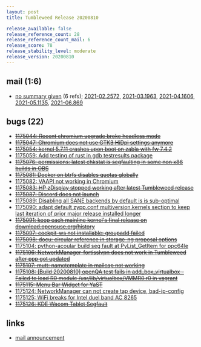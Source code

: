 ```yaml
---
layout: post
title: Tumbleweed Release 20200810

release_available: false
release_reference_count: 28
release_reference_count_mail: 6
release_score: 78
release_stability_level: moderate
release_version: 20200810
---
```


## mail (1:6)

- [no summary given](https://lists.opensuse.org/archives/list/factory@lists.opensuse.org/thread/AX3LNV6VCOQDHXEP6XILSB6GNYJW3GH7) (6 refs); [2021-02.2572](https://lists.opensuse.org/archives/list/factory@lists.opensuse.org/thread/AX3LNV6VCOQDHXEP6XILSB6GNYJW3GH7), [2021-03.1963](https://lists.opensuse.org/archives/list/factory@lists.opensuse.org/thread/AX3LNV6VCOQDHXEP6XILSB6GNYJW3GH7), [2021-04.1606](https://lists.opensuse.org/archives/list/factory@lists.opensuse.org/thread/AX3LNV6VCOQDHXEP6XILSB6GNYJW3GH7), [2021-05.1135](https://lists.opensuse.org/archives/list/factory@lists.opensuse.org/thread/AX3LNV6VCOQDHXEP6XILSB6GNYJW3GH7), [2021-06.869](https://lists.opensuse.org/archives/list/factory@lists.opensuse.org/thread/AX3LNV6VCOQDHXEP6XILSB6GNYJW3GH7)

## bugs (22)

<!--more-->

- ~~[1175044: Recent chromium upgrade broke headless mode](https://bugzilla.opensuse.org/show_bug.cgi?id=1175044)~~
- ~~[1175047: Chromium does not use GTK3 HiDpi settings anymore](https://bugzilla.opensuse.org/show_bug.cgi?id=1175047)~~
- ~~[1175054: kernel 5.7.11 crashes upon boot on zabla with fw 7.4.2](https://bugzilla.opensuse.org/show_bug.cgi?id=1175054)~~
- [1175059: Add testing of rust in gdb testresults package](https://bugzilla.opensuse.org/show_bug.cgi?id=1175059)
- ~~[1175076: permissions: latest chkstat is segfaulting in some non x86 builds in OBS](https://bugzilla.opensuse.org/show_bug.cgi?id=1175076)~~
- ~~[1175081: Docker on btrfs disables quotas globally](https://bugzilla.opensuse.org/show_bug.cgi?id=1175081)~~
- [1175082: VAAPI not working in Chromium](https://bugzilla.opensuse.org/show_bug.cgi?id=1175082)
- ~~[1175083: HP zDisplay stopped working after latest Tumbleweed release](https://bugzilla.opensuse.org/show_bug.cgi?id=1175083)~~
- ~~[1175087: Discord does not launch](https://bugzilla.opensuse.org/show_bug.cgi?id=1175087)~~
- [1175089: Disabling all SANE backends by default is is sub-optimal](https://bugzilla.opensuse.org/show_bug.cgi?id=1175089)
- [1175090: adapt default zypp.conf multiversion.kernels section to keep last iteration of prior major release installed longer](https://bugzilla.opensuse.org/show_bug.cgi?id=1175090)
- ~~[1175091: keep each mainline kernel's final release on download.opensuse.org/history](https://bugzilla.opensuse.org/show_bug.cgi?id=1175091)~~
- ~~[1175097: cockpit-ws not installable: groupadd failed](https://bugzilla.opensuse.org/show_bug.cgi?id=1175097)~~
- ~~[1175098: docu: circular reference in storage-ng proposal options](https://bugzilla.opensuse.org/show_bug.cgi?id=1175098)~~
- [1175104: python-acoular build seg fault at PyList_GetItem for ppc64le](https://bugzilla.opensuse.org/show_bug.cgi?id=1175104)
- ~~[1175106: NetworkManager-fortisslvpn does not work in Tumbleweed after ppp got updated](https://bugzilla.opensuse.org/show_bug.cgi?id=1175106)~~
- ~~[1175107: mutt: nametemplate in mailcap not working](https://bugzilla.opensuse.org/show_bug.cgi?id=1175107)~~
- ~~[1175108: \[Build 20200810\] openQA test fails in add_box_virtualbox - Failed to load R0 module /usr/lib/virtualbox/VMMR0.r0 in vagrant](https://bugzilla.opensuse.org/show_bug.cgi?id=1175108)~~
- ~~[1175115: Menu Bar Widget for YaST](https://bugzilla.opensuse.org/show_bug.cgi?id=1175115)~~
- [1175124: NetworkManager can not create tap device, bad-ip-config](https://bugzilla.opensuse.org/show_bug.cgi?id=1175124)
- [1175125: WiFi breaks for Intel duel band AC 8265](https://bugzilla.opensuse.org/show_bug.cgi?id=1175125)
- ~~[1175126: KDE Wacom Tablet Segfault](https://bugzilla.opensuse.org/show_bug.cgi?id=1175126)~~



## links

- [mail announcement](https://lists.opensuse.org/archives/list/factory@lists.opensuse.org/thread/AX3LNV6VCOQDHXEP6XILSB6GNYJW3GH7)
